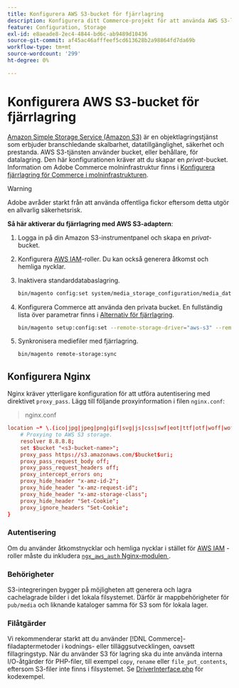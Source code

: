 ```yaml
---
title: Konfigurera AWS S3-bucket för fjärrlagring
description: Konfigurera ditt Commerce-projekt för att använda AWS S3-lagringstjänsten för fjärrlagring.
feature: Configuration, Storage
exl-id: e8aeade8-2ec4-4844-bd6c-ab9489d10436
source-git-commit: af45ac46afffeef5cd613628b2a98864fd7da69b
workflow-type: tm+mt
source-wordcount: '299'
ht-degree: 0%

---
```


# Konfigurera AWS S3-bucket för fjärrlagring

[Amazon Simple Storage Service (Amazon S3)][AWS S3] är en objektlagringstjänst som erbjuder branschledande skalbarhet, datatillgänglighet, säkerhet och prestanda. AWS S3-tjänsten använder bucket, eller behållare, för datalagring. Den här konfigurationen kräver att du skapar en _privat_-bucket. Information om Adobe Commerce molninfrastruktur finns i [Konfigurera fjärrlagring för Commerce i molninfrastrukturen](cloud-support.md).

>[!WARNING]
>
>Adobe avråder starkt från att använda offentliga fickor eftersom detta utgör en allvarlig säkerhetsrisk.

**Så här aktiverar du fjärrlagring med AWS S3-adaptern**:

1. Logga in på din Amazon S3-instrumentpanel och skapa en _privat_-bucket.

1. Konfigurera [AWS IAM]-roller. Du kan också generera åtkomst och hemliga nycklar.

1. Inaktivera standarddatabaslagring.

   ```bash
   bin/magento config:set system/media_storage_configuration/media_database 0
   ```

1. Konfigurera Commerce att använda den privata bucket. En fullständig lista över parametrar finns i [Alternativ för fjärrlagring](remote-storage.md#remote-storage-options).

   ```bash
   bin/magento setup:config:set --remote-storage-driver="aws-s3" --remote-storage-bucket="<bucket-name>" --remote-storage-region="<region-name>" --remote-storage-prefix="<optional-prefix>" --remote-storage-key=<optional-access-key> --remote-storage-secret=<optional-secret-key> -n
   ```

1. Synkronisera mediefiler med fjärrlagring.

   ```bash
   bin/magento remote-storage:sync
   ```

## Konfigurera Nginx

Nginx kräver ytterligare konfiguration för att utföra autentisering med direktivet `proxy_pass`. Lägg till följande proxyinformation i filen `nginx.conf`:

>nginx.conf

```conf
location ~* \.(ico|jpg|jpeg|png|gif|svg|js|css|swf|eot|ttf|otf|woff|woff2)$ {
    # Proxying to AWS S3 storage.
    resolver 8.8.8.8;
    set $bucket "<s3-bucket-name>";
    proxy_pass https://s3.amazonaws.com/$bucket$uri;
    proxy_pass_request_body off;
    proxy_pass_request_headers off;
    proxy_intercept_errors on;
    proxy_hide_header "x-amz-id-2";
    proxy_hide_header "x-amz-request-id";
    proxy_hide_header "x-amz-storage-class";
    proxy_hide_header "Set-Cookie";
    proxy_ignore_headers "Set-Cookie";
}
```

### Autentisering

Om du använder åtkomstnycklar och hemliga nycklar i stället för [AWS IAM] -roller måste du inkludera [`ngx_aws_auth` Nginx-modulen ][ngx repo].

### Behörigheter

S3-integreringen bygger på möjligheten att generera och lagra cachelagrade bilder i det lokala filsystemet. Därför är mappbehörigheter för `pub/media` och liknande kataloger samma för S3 som för lokala lager.

### Filåtgärder

Vi rekommenderar starkt att du använder [!DNL Commerce]-filadaptermetoder i kodnings- eller tilläggsutvecklingen, oavsett fillagringstyp. När du använder S3 för lagring ska du inte använda interna I/O-åtgärder för PHP-filer, till exempel `copy`, `rename` eller `file_put_contents`, eftersom S3-filer inte finns i filsystemet. Se [DriverInterface.php](https://github.com/magento/magento2/blob/2.4-develop/lib/internal/Magento/Framework/Filesystem/DriverInterface.php#L18) för kodexempel.

<!-- link definitions -->

[AWS S3]: https://aws.amazon.com/s3
[AWS IAM]: https://aws.amazon.com/iam/
[ngx repo]: https://github.com/anomalizer/ngx_aws_auth
